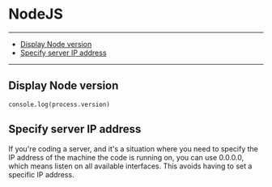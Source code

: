 # NodeJS

---

* [Display Node version](#f90f1c2a-9ec9-43ab-aff7-4948309225c2)
* [Specify server IP address](#ded6c8fa-7977-4647-8bd8-83dc9206de59)

---




<div id="f90f1c2a-9ec9-43ab-aff7-4948309225c2">

## Display Node version

</div>

    console.log(process.version)




<div id="ded6c8fa-7977-4647-8bd8-83dc9206de59">

## Specify server IP address

If you're coding a server, and it's a situation where you need to specify the IP address of the machine the code is running on, you can use 0.0.0.0, which means listen on all available interfaces.  This avoids having to set a specific IP address.

</div>
